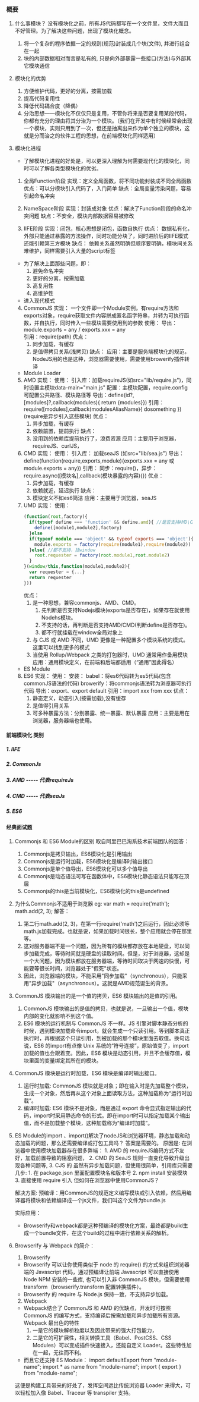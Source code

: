 ### 概要
  1. 什么事模块？
      没有模块化之前，所有JS代码都写在一个文件里，文件大而且不好管理。为了解决这些问题，出现了模块化概念。
      1. 将一个复杂的程序依据一定的规则(规范)封装成几个块(文件), 并进行组合在一起
      2. 块的内部数据相对而言是私有的, 只是向外部暴露一些接口(方法)与外部其它模块通信  

  2. 模块化的优势
      1. 方便维护代码，更好的分离，按需加载
      2. 提高代码复用性
      3. 降低代码耦合度（降偶）
      4. 分治思想——模块化不仅仅只是复用，不管你将来是否要复用某段代码，你都有充分的理由将其分治为一个模块。（我们在开发中有时候经常会出现一个模块，实则只用到了一次，但还是抽离出来作为单个独立的模块，这就是分而治之的软件工程的思想，在前端模块化同样适用）
      <!-- 链接：https://juejin.cn/post/6844903792987602958 -->

  3. 模块化进程
        * 了解模块化进程的好处是，可以更深入理解为何需要现代化的模块化，同时可以了解各类型模块化的优劣。
      1. 全局Function阶段
          实现：定义全局函数，将不同功能封装成不同全局函数
          优点：可以分模块引入代码了，入门简单
          缺点：全局变量污染问题，容易引起命名冲突

      2. NameSpace阶段
          实现：封装成对象
          优点：解决了Function阶段的命名冲突问题
          缺点：不安全，模块内部数据容易被修改
        
      3. IIFE阶段
          实现：闭包，核心思想是闭包，函数自执行
          优点：
            数据私有化，外部只能通过暴露的方法操作，同时功能分块了，同时进阶后的IIFE模式还能引赖第三方模块
          缺点：
            依赖关系虽然明确但顺序要明确，模块间关系难维护，同样需要引入大量的script标签

        * 为了解决上面那些问题，即：
          1. 避免命名冲突
          2. 更好的分离，按需加载
          3. 高复用性
          4. 高维护性
        * 进入现代模式

      4. CommonJS
          实现：<!-- 具体看《CommonJS》篇 -->
            一个文件即一个Module实例，有require方法和exports对象，require获取文件内容拼成匿名函字符串，并转为可执行函数，并自执行，同时传入一些模块需要使用到的参数
          使用：
            导出：module.exports = any / exports.xxx = any  
            引用：require(path)
          优点：
            1. 同步加载，有缓存
            2. 是值得拷贝关系(浅拷贝)
          缺点：
          应用：主要是服务端模块化的规范，NodeJS用的也是这种，浏览器需要使用，需要使用browerify插件转译

        * Module Loader
        <!-- * 为解决CommonJS只能同步加载的问题，AMD出现了 -->
      5. AMD
          实现：<!-- 具体看《AMD》篇 -->
          使用：
            引入库：加载requireJS(如src="lib/require.js")，同时设置主模块data-main="main.js"
            配置：主模块配置，require.config可配置公共路径、模块路径等
            导出：define(id?,[modules]?,callback(modules){ return {modules}})
            引用：require([modules],callback(modulesAliasName){ dosomething }) (require是异步引入这些模块)
          优点：
            1. 异步加载，有缓存
            2. 依赖前置，提前执行
          缺点：
            1. 没用到的依赖库提前执行了，浪费资源
          应用：主要用于浏览器，requireJS、curlJS，

        <!-- * 为了解决AMD前置加载的问题，CMD出现了，CMD是另一种异步加载解决方案， -->
      6. CMD
          实现：<!-- 具体看《CMD》篇 -->
          使用：
            引入库： 加载seaJS (如src="lib/sea.js")
            导出： define(function(require,exports,module){exports.xxx = any 或 module.exports = any})
            引用： 同步：require()，异步：require.async([模块名],callback(模块暴露的内容){})
          优点：
            1. 异步加载，有缓存
            2. 依赖就近，延迟执行
          缺点：
            1. 模块定义不如es6简洁
          应用：主要用于浏览器，seaJS

        <!-- 为了解决CJS只能同步加载问，及AMD或CMD只能异步加载问题,UMD出现了，UMD是一种通用加载解决方案 -->
      7. UMD
          实现：<!-- 具体看《UMD》篇 -->
          使用：
            ```ts
            (function(root,factory){
              if(typeof define === 'function' && define.amd){ //是否支持AMD\CMD
                define([module1,module2],factory)
              }else
              if(typeof module === 'object' && typeof exports === 'object'){ //是否支持CJS
                module.exports = factory(require(module1),require(module2))
              }else{ //都不支持，挂window
                root.requester = factory(root.module1,root.module2)
              }
            }(window/this,function(module1,module2){
              var requester = {...}
              return requester
            }))
            ```
          优点：
            1. 是一种思想，兼容commonjs、AMD、CMD。
                1. 先判断是否支持Nodejs模块(exports是否存在)，如果存在就使用Nodehs模块。
                2. 不支持的话，再判断是否支持AMD/CMD(判断define是否存在)。
                3. 都不行就挂载在window全局对象上
            2. 与 CJS 或 AMD 不同，UMD 更像是一种配置多个模块系统的模式。这里可以找到更多的模式
            3. 当使用 Rollup/Webpack 之类的打包器时，UMD 通常用作备用模块
          应用：通用模块定义，在前端和后端都适用（“通用”因此得名）

        * ES Module
      8. ES6
          实现：<!-- 具体看《ES6》篇 -->
          使用：
            安装：
              babel：将es6代码转为es5代码(包含commonJS语法的代码)
              browerify：将commonjs语法转为浏览器可执行代码
            导出：export、export default
            引用：import xxx from xxx
          优点：
            1. 静态定义，动态引入(按需加载),没有缓存
            2. 是值得引用关系
            3. 可多种暴露方法：分别暴露、统一暴露、默认暴露
          应用：主要是用在浏览器，服务器端也使用。


#### 前端模块化 类别
  ##### 1. IIFE
  ##### 2. CommonJs
  ##### 3. AMD ----- 代表requireJs
  ##### 4. CMD ----- 代表seaJs
  ##### 5. ES6 
  <!-- 详情见 《Modules》系列 -->


#### 经典面试题
  1. Commonjs 和 ES6 Module的区别
    取自阿里巴巴淘系技术前端团队的回答：
      1. Commonjs是拷贝输出，ES6模块化是引用输出
      2. Commonjs是运行时加载，ES6模块化是编译时输出接口
      3. Commonjs是单个值导出，ES6模块化可以多个值导出
      4. Commonjs是动态语法可写在函数体中，ES6模块化静态语法只能写在顶层
      5. Commonjs的this是当前模块化，ES6模块化的this是undefined

  2. 为什么Commonjs不适用于浏览器
    eg:
      var math = require('math');
      math.add(2, 3);
    解答：
      1. 第二行math.add(2, 3)，在第一行require('math')之后运行，因此必须等math.js加载完成。也就是说，如果加载时间很长，整个应用就会停在那里等。
      2. 这对服务器端不是一个问题，因为所有的模块都存放在本地硬盘，可以同步加载完成，等待时间就是硬盘的读取时间。但是，对于浏览器，这却是一个大问题，因为模块都放在服务器端，等待时间取决于网速的快慢，可能要等很长时间，浏览器处于"假死"状态。
      3. 因此，浏览器端的模块，不能采用"同步加载"（synchronous），只能采用"异步加载"（asynchronous）。这就是AMD规范诞生的背景。

  3. CommonJS 模块输出的是一个值的拷贝，ES6 模块输出的是值的引用。
      1. CommonJS 模块输出的是值的拷贝，也就是说，一旦输出一个值，模块内部的变化就影响不到这个值。
      2. ES6 模块的运行机制与 CommonJS 不一样。JS 引擎对脚本静态分析的时候，遇到模块加载命令import，就会生成一个只读引用。等到脚本真正执行时，再根据这个只读引用，到被加载的那个模块里面去取值。换句话说，ES6 的import有点像 Unix 系统的“符号连接”，原始值变了，import加载的值也会跟着变。因此，ES6 模块是动态引用，并且不会缓存值，模块里面的变量绑定其所在的模块。


  4. CommonJS 模块是运行时加载，ES6 模块是编译时输出接口。
      1. 运行时加载: CommonJS 模块就是对象；即在输入时是先加载整个模块，生成一个对象，然后再从这个对象上面读取方法，这种加载称为“运行时加载”。
      2. 编译时加载: ES6 模块不是对象，而是通过 export 命令显式指定输出的代码，import时采用静态命令的形式。即在import时可以指定加载某个输出值，而不是加载整个模块，这种加载称为“编译时加载”。
      <!-- 链接：https://juejin.cn/post/6844903576309858318 -->

  5. ES Module的import 、import()解决了nodeJS和浏览器环境，静态加载和动态加载的问题，那么还需要编译或打包工具吗？
      答案是需要的。
      原因是:
        在浏览器中使用模块加载器存在很多弊端：
          1. AMD 的 requireJS编码方式不友好，加载前置导致的阻塞问题，
          2. CMD 的 SeaJS 规则一直变化导致升级出现各种问题等,
          3. CJS 的 虽然有异步加载问题，但使用很简单，引用库只需要几步:
                                                        1. 在 package.json 里面配置模块名和版本号
                                                        2. npm install 安装模块
                                                        3. 直接使用 require 引入
      但如何在浏览器中使用CommonJS？

      解决方案:
        预编译：用CommonJS的规范定义编写模块或引入依赖，然后用编译器将模块和依赖编译成一个js文件，我们叫这个文件为bundle.js
      
      实际应用：  
        * Browserify和webpack都是这种预编译的模块化方案，最终都是build生成一个bundle文件，在这个build的过程中进行依赖关系的解析。
        <!-- https://juejin.cn/post/6844904056847073293#heading-6 -->

  6. Browserify 与 Webpack 的简介：
      1. Browserify
        * Browserify 可以让你使用类似于 node 的 require() 的方式来组织浏览器端的 Javascript 代码，通过预编译让前端 Javascript 可以直接使用 Node NPM 安装的一些库, 也可以引入非 CommonJS 模块，但需要使用 transform（browserify.transform 配置转换插件）。
        * Browserify 的 require 与 Node.js 保持一致，不支持异步加载。

      2. Webpack 
        * Webpack结合了 CommonJS 和 AMD 的优缺点，开发时可按照 CommonJS 的编写方式，支持编译后按需加载和异步加载所有资源。
          Webpack 最出色的特性
            1. 一是它的模块解析粒度以及因此带来的强大打包能力，
            2. 二是它的可扩展性，相关转换工具（Babel、PostCSS、CSS Modules）可以变成插件快速接入，还能自定义 Loader。这些特性加在一起，无往而不利。
        * 而且它还支持 ES Module：
            import defaultExport from "module-name";
            import * as name from "module-name";
            import { export } from "module-name";
        <!-- Webpack相关的详情见《Webpack》系列 -->
      这便是构建工具带来的好处了，发挥空间远比传统浏览器 Loader 来得大，可以轻松加入像 Babel、Traceur 等 transpiler 支持。



